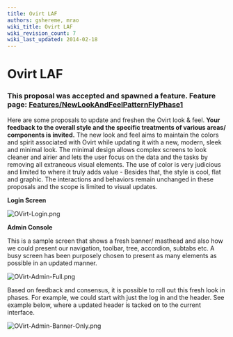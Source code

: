 ```yaml
---
title: Ovirt LAF
authors: gshereme, mrao
wiki_title: Ovirt LAF
wiki_revision_count: 7
wiki_last_updated: 2014-02-18
---
```


# Ovirt LAF

### This proposal was accepted and spawned a feature. Feature page: [Features/NewLookAndFeelPatternFlyPhase1](Features/NewLookAndFeelPatternFlyPhase1)

Here are some proposals to update and freshen the Ovirt look & feel. **Your feedback to the overall style and the specific treatments of various areas/ components is invited.** The new look and feel aims to maintain the colors and spirit associated with Ovirt while updating it with a new, modern, sleek and minimal look. The minimal design allows complex screens to look cleaner and airier and lets the user focus on the data and the tasks by removing all extraneous visual elements. The use of color is very judicious and limited to where it truly adds value - Besides that, the style is cool, flat and graphic. The interactions and behaviors remain unchanged in these proposals and the scope is limited to visual updates.

**Login Screen**

![](OVirt-Login.png "OVirt-Login.png")

**Admin Console**

This is a sample screen that shows a fresh banner/ masthead and also how we could present our navigation, toolbar, tree, accordion, subtabs etc. A busy screen has been purposely chosen to present as many elements as possible in an updated manner.

![](OVirt-Admin-Full.png  "OVirt-Admin-Full.png ")

Based on feedback and consensus, it is possible to roll out this fresh look in phases. For example, we could start with just the log in and the header. See example below, where a updated header is tacked on to the current interface.

![](OVirt-Admin-Banner-Only.png "OVirt-Admin-Banner-Only.png")
